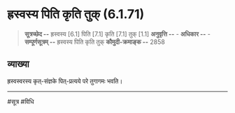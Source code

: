 # ह्रस्वस्य पिति कृति तुक् (6.1.71)
> **सूत्रच्छेद --** ह्रस्वस्य [6.1] पिति [7.1] कृति [7.1] तुक् [1.1]
> **अनुवृत्ति --** -
> **अधिकार --** -
> **सम्पूर्णसूत्रम् --** ह्रस्वस्य पिति कृति तुक्
> **कौमुदी-क्रमाङ्क --** 2858

## व्याख्या

ह्रस्वस्वरस्य कृत्-संज्ञके पित्-प्रत्यये परे तुगागमः भवति।

---
#सूत्र #विधि 